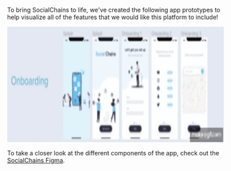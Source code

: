 To bring SocialChains to life, we've created the following app prototypes to help visualize all of the features that we would like this platform to include!

<p align="center">
  <img src="Images/Prototypes.gif" width="900" height="270"/>
</p>

To take a closer look at the different components of the app, check out the [SocialChains Figma](https://www.figma.com/file/7yqy3X9GDpoeHaCXAtrTO9/SocialChains?node-id=0%3A1).
